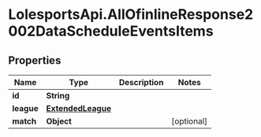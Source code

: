 # LolesportsApi.AllOfinlineResponse2002DataScheduleEventsItems

## Properties
Name | Type | Description | Notes
------------ | ------------- | ------------- | -------------
**id** | **String** |  | 
**league** | [**ExtendedLeague**](ExtendedLeague.md) |  | 
**match** | **Object** |  | [optional] 
